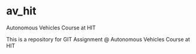 # av_hit
Autonomous Vehicles Course at HIT

This is a repository for GIT Assignment @ Autonomous Vehicles Course at HIT
